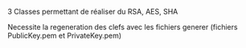 3 Classes permettant de réaliser du RSA, AES, SHA

Necessite la regeneration des clefs avec les fichiers generer
(fichiers PublicKey.pem et PrivateKey.pem)
